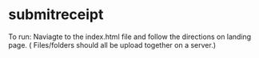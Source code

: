 # submitreceipt

To run: Naviagte to the index.html file and follow the directions on landing page. ( Files/folders should all be upload together on a server.)
